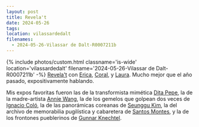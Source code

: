 ```yaml
---
layout: post
title: Revela't
date: 2024-05-26
tags: 
location: vilassardedalt
filenames:
  - 2024-05-26-Vilassar de Dalt-R0007211b
---
```

{% include photos/custom.html classname='is-wide' location='vilassardedalt' filename='2024-05-26-Vilassar de Dalt-R0007211b' -%}
[Revela't](https://revela-t.cat) con [Erica](https://www.ericafustero.com), [Coral](https://www.instagram.com/somethingsburning/), y [Laura](https://www.laurameseguer.com). Mucho mejor que el año pasado, expositivamente hablando. 

Mis expos favoritas fueron las de la transformista mimética [Dita Pepe](https://ditapepe.cz), la de la madre-artista [Annie Wang](https://artanniewang.weebly.com), la de los gemelos que golpean dos veces de [Ignacio Coló](https://www.instagram.com/ignaciocolo), la de las panorámicas coreanas de [Seunggu Kim](https://www.seunggukim.com), la del archivo de memorabilia pugilística y cabaretera de [Santos Montes](https://revela-t.cat/en/coleccion-santos-montes-eng), y la de los frontones pueblerinos de [Gunnar Knechtel](https://gunnarknechtel.com).
